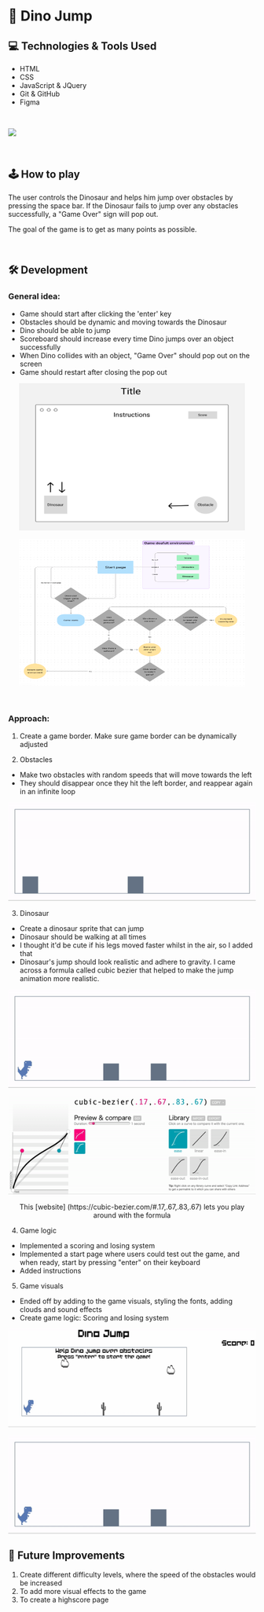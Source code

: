 # 🦖 Dino Jump

## 💻 Technologies & Tools Used
- HTML
- CSS
- JavaScript & JQuery
- Git & GitHub
- Figma 
<br>

![](https://skills.thijs.gg/icons?i=js,html,css,jquery,git,github,figma)

<br>

## 🕹 How to play
The user controls the Dinosaur and helps him jump over obstacles by pressing the space bar. If the Dinosaur fails to jump over any obstacles successfully, a "Game Over" sign will pop out. 

The goal of the game is to get as many points as possible.

<br>

## 🛠 Development 

### General idea:
* Game should start after clicking the 'enter' key
* Obstacles should be dynamic and moving towards the Dinosaur
* Dino should be able to jump
* Scoreboard should increase every time Dino jumps over an object successfully
* When Dino collides with an object, "Game Over" should pop out on the screen 
* Game should restart after closing the pop out


<p align="center">
  <img width="460" height="300" src="https://github.com/JT142/Dino-Jump/blob/main/images/Wireframe.png?raw=true">
</p>

<p align="center">
  <img width="460" height="300" src="https://github.com/JT142/Dino-Jump/blob/main/images/Flowchart.png?raw=true">
</p>

<br> 

### Approach:

1. Create a game border. Make sure game border can be dynamically adjusted 

2. Obstacles
* Make two obstacles with random speeds that will move towards the left 
* They should disappear once they hit the left border, and reappear again in an infinite loop

<p align="center">
  <img width="600" height="200" src="https://github.com/JT142/Dino-Jump/blob/main/images/Creating%20blocks.gif?raw=true">
</p>

3. Dinosaur
* Create a dinosaur sprite that can jump
* Dinosaur should be walking at all times
* I thought it'd be cute if his legs moved faster whilst in the air, so I added that 
* Dinosaur's jump should look realistic and adhere to gravity. I came across a formula called cubic bezier that helped to make the jump animation more realistic.
<p align="center">
  <img width="600" height="200" src="https://github.com/JT142/Dino-Jump/blob/main/images/Creating%20Dino.gif?raw=true">
</p>

<p align="center">
  <img width="600" height="200" src="https://github.com/JT142/Dino-Jump/blob/main/images/cubicbezier.gif?raw=true">
</p>
<p align="center"> This [website] (https://cubic-bezier.com/#.17,.67,.83,.67) lets you play around with the formula</p>

4. Game logic
* Implemented a scoring and losing system 
* Implemented a start page where users could test out the game, and when ready, start by pressing "enter" on their keyboard 
* Added instructions

5. Game visuals
* Ended off by adding to the game visuals, styling the fonts, adding clouds and sound effects 
* Create game logic: Scoring and losing system 

<p align="center">
  <img width="600" height="200" src="https://github.com/JT142/Dino-Jump/blob/main/images/Final.gif?raw=true">
</p>

<p align="center">
  <img width="600" height="200" src="https://github.com/JT142/Dino-Jump/blob/main/images/Creating%20Dino.gif?raw=true">
</p>



## 🎈 Future Improvements
<ol>
    <li> Create different difficulty levels, where the speed of the obstacles would be increased </li>
    <li> To add more visual effects to the game </li>
    <li> To create a highscore page </li>
</ol>


